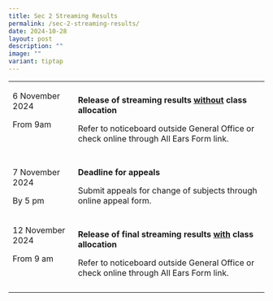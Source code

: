 ```yaml
---
title: Sec 2 Streaming Results
permalink: /sec-2-streaming-results/
date: 2024-10-28
layout: post
description: ""
image: ""
variant: tiptap
---
```

<table style="minWidth: 50px">
<colgroup>
<col>
<col>
</colgroup>
<tbody>
<tr>
<td rowspan="1" colspan="1">
<p>6 November 2024</p>
<p>From 9am</p>
<p>&nbsp;</p>
</td>
<td rowspan="1" colspan="1">
<p><strong>Release of streaming results <u>without</u> class allocation</strong>
</p>
<p>Refer to noticeboard outside General Office or check online through All
Ears Form link.</p>
</td>
</tr>
<tr>
<td rowspan="1" colspan="1">
<p>7 November 2024</p>
<p>By 5 pm</p>
</td>
<td rowspan="1" colspan="1">
<p><strong>Deadline for appeals</strong>
</p>
<p>Submit appeals for change of subjects through online appeal form.</p>
</td>
</tr>
<tr>
<td rowspan="1" colspan="1">
<p>12 November 2024</p>
<p>From 9 am</p>
<p>&nbsp;</p>
</td>
<td rowspan="1" colspan="1">
<p><strong>Release of final streaming results <u>with</u> class allocation</strong>
</p>
<p>Refer to noticeboard outside General Office or check online through All
Ears Form link.</p>
</td>
</tr>
</tbody>
</table>
<p></p>